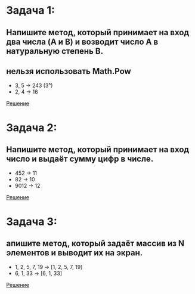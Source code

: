 # Задача 1: 
## Напишите метод, который принимает на вход два числа (A и B) и возводит число A в натуральную степень B.
##  нельзя использовать Math.Pow

* 3, 5 -> 243 (3⁵)
* 2, 4 -> 16

[Решение](zadacha1/Program.cs)

# Задача 2: 
## Напишите метод, который принимает на вход число и выдаёт сумму цифр в числе.

* 452 -> 11
* 82 -> 10
* 9012 -> 12

[Решение](zadacha2/Program.cs)

# Задача 3: 
## апишите метод, который задаёт массив из N элементов и выводит их на экран.

* 1, 2, 5, 7, 19 -> [1, 2, 5, 7, 19]
* 6, 1, 33 -> [6, 1, 33]

[Решение](zadacha3/Program.cs)